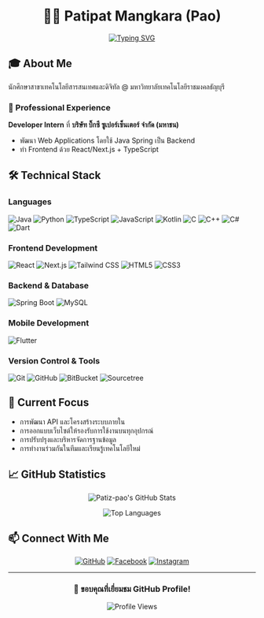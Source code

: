 <div align="center">
  <div>

  # 👨‍💻 Patipat Mangkara (Pao)

  </div>
  
[![Typing SVG](https://readme-typing-svg.herokuapp.com?font=Fira+Code&pause=1000&color=6CE4F7&center=true&vCenter=true&width=800&lines=Rajamangala+University+of+Technology+Thanyaburi+Student;Full-Stack+Developer;Database+Enthusiast)](https://git.io/typing-svg)
  
</div>

## 🎓 About Me
นักศึกษาสาขาเทคโนโลยีสารสนเทศและดิจิทัล @ มหาวิทยาลัยเทคโนโลยีราชมงคลธัญบุรี  

### 💼 Professional Experience
**Developer Intern** ที่ **บริษัท บิ๊กซี ซูเปอร์เซ็นเตอร์ จำกัด (มหาชน)**
- พัฒนา Web Applications โดยใช้ Java Spring เป็น Backend
- ทำ Frontend ด้วย React/Next.js + TypeScript

## 🛠️ Technical Stack

### Languages
<div align="left">

![Java](https://img.shields.io/badge/Java-ED8B00?style=for-the-badge&logo=java&logoColor=white)
![Python](https://img.shields.io/badge/Python-3776AB?style=for-the-badge&logo=python&logoColor=white)
![TypeScript](https://img.shields.io/badge/TypeScript-007ACC?style=for-the-badge&logo=typescript&logoColor=white)
![JavaScript](https://img.shields.io/badge/JavaScript-F7DF1E?style=for-the-badge&logo=javascript&logoColor=black)
![Kotlin](https://img.shields.io/badge/Kotlin-7F52FF?style=for-the-badge&logo=kotlin&logoColor=white)
![C](https://img.shields.io/badge/C-00599C?style=for-the-badge&logo=c&logoColor=white)
![C++](https://img.shields.io/badge/C++-00599C?style=for-the-badge&logo=cplusplus&logoColor=white)
![C#](https://img.shields.io/badge/C%23-239120?style=for-the-badge&logo=csharp&logoColor=white)
![Dart](https://img.shields.io/badge/Dart-0175C2?style=for-the-badge&logo=dart&logoColor=white)

</div>

### Frontend Development
<div align="left">

![React](https://img.shields.io/badge/React-20232A?style=for-the-badge&logo=react&logoColor=61DAFB)
![Next.js](https://img.shields.io/badge/Next.js-000000?style=for-the-badge&logo=next.js&logoColor=white)
![Tailwind CSS](https://img.shields.io/badge/Tailwind%20CSS-06B6D4?style=for-the-badge&logo=tailwindcss&logoColor=white)
![HTML5](https://img.shields.io/badge/HTML5-E34F26?style=for-the-badge&logo=html5&logoColor=white)
![CSS3](https://img.shields.io/badge/CSS3-1572B6?style=for-the-badge&logo=css3&logoColor=white)

</div>

### Backend & Database
<div align="left">

![Spring Boot](https://img.shields.io/badge/Spring%20Boot-6DB33F?style=for-the-badge&logo=springboot&logoColor=white)
![MySQL](https://img.shields.io/badge/MySQL-4479A1?style=for-the-badge&logo=mysql&logoColor=white)

</div>

### Mobile Development
<div align="left">

![Flutter](https://img.shields.io/badge/Flutter-02569B?style=for-the-badge&logo=flutter&logoColor=white)

</div>

### Version Control & Tools
<div align="left">

![Git](https://img.shields.io/badge/Git-F05032?style=for-the-badge&logo=git&logoColor=white)
![GitHub](https://img.shields.io/badge/GitHub-181717?style=for-the-badge&logo=github&logoColor=white)
![BitBucket](https://img.shields.io/badge/BitBucket-0052CC?style=for-the-badge&logo=bitbucket&logoColor=white)
![Sourcetree](https://img.shields.io/badge/Sourcetree-0052CC?style=for-the-badge&logo=sourcetree&logoColor=white)

</div>

## 🌱 Current Focus
- การพัฒนา API และโครงสร้างระบบภายใน
- การออกแบบเว็บไซต์ให้รองรับการใช้งานบนทุกอุปกรณ์
- การปรับปรุงและบริหารจัดการฐานข้อมูล
- การทำงานร่วมกันในทีมและเรียนรู้เทคโนโลยีใหม่

## 📈 GitHub Statistics

<div align="center">

![Patiz-pao's GitHub Stats](https://github-readme-stats.vercel.app/api?username=Patiz-pao&show_icons=true&theme=tokyonight)

![Top Languages](https://github-readme-stats.vercel.app/api/top-langs/?username=Patiz-pao&layout=compact&theme=tokyonight)

</div>

## 📫 Connect With Me
<div align="center">

[![GitHub](https://img.shields.io/badge/GitHub-100000?style=for-the-badge&logo=github&logoColor=white)](https://github.com/Patiz-pao)
[![Facebook](https://img.shields.io/badge/Facebook-%231877F2.svg?style=for-the-badge&logo=Facebook&logoColor=white)](https://www.facebook.com/PatipatMKR)
[![Instagram](https://img.shields.io/badge/Instagram-%23E4405F.svg?style=for-the-badge&logo=Instagram&logoColor=white)](https://www.instagram.com/patipat_pao/)

</div>

---
<div align="center">
  
### 🙏 ขอบคุณที่เยี่ยมชม GitHub Profile!

![Profile Views](https://komarev.com/ghpvc/?username=Patiz-pao&color=blue)

</div>
